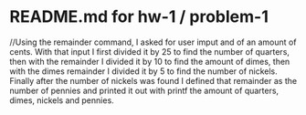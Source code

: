 # README.md for hw-1 / problem-1
//Using the remainder command, I asked for user imput and of an amount of cents. With that input I first divided it by 25 to find the number of quarters, then with the remainder I divided it by 10 to find the amount of dimes, then with the dimes remainder I divided it by 5 to find the number of nickels. Finally after the number of nickels was found I defined that remainder as the number of pennies and printed it out with printf the amount of quarters, dimes, nickels and pennies.  
